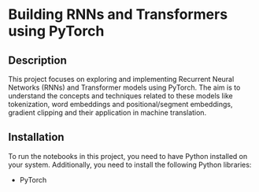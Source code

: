 # Building RNNs and Transformers using PyTorch

## Description

This project focuses on exploring and implementing Recurrent Neural Networks (RNNs) and Transformer models using PyTorch. The aim is to understand the concepts and techniques related to these models like tokenization, word embeddings and positional/segment embeddings, gradient clipping and their application in machine translation.

## Installation

To run the notebooks in this project, you need to have Python installed on your system. Additionally, you need to install the following Python libraries:

- PyTorch
